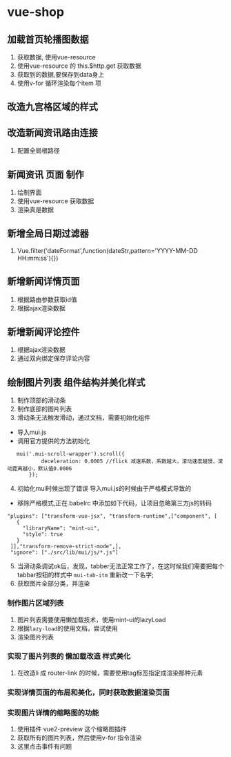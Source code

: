 # vue-shop

## 加载首页轮播图数据
1. 获取数据, 使用vue-resource
2. 使用vue-resource 的 this.$http.get 获取数据
3. 获取到的数据,要保存到data身上
4. 使用v-for 循环渲染每个item 项

## 改造九宫格区域的样式

## 改造新闻资讯路由连接
1. 配置全局根路径


## 新闻资讯 页面 制作
1. 绘制界面
2. 使用vue-resource 获取数据
3. 渲染真是数据


## 新增全局日期过滤器
1. Vue.filter('dateFormat',function(dateStr,pattern='YYYY-MM-DD HH:mm:ss'){})


## 新增新闻详情页面
1. 根据路由参数获取id值
2. 根据ajax渲染数据

## 新增新闻评论控件
1. 根据ajax渲染数据
2. 通过双向绑定保存评论内容

## 绘制图片列表 组件结构并美化样式
1. 制作顶部的滑动条
2. 制作底部的图片列表
3. 滑动条无法触发滑动，通过文档，需要初始化组件
 + 导入mui.js
 + 调用官方提供的方法初始化
 ```
    mui('.mui-scroll-wrapper').scroll({
            deceleration: 0.0005 //flick 减速系数，系数越大，滚动速度越慢，滚动距离越小，默认值0.0006
        });
 ```
4. 初始化mui时候出现了错误 导入mui.js的时候由于严格模式导致的
 + 移除严格模式,正在.babelrc 中添加如下代码，让项目忽略第三方js的转码
 ```
 "plugins": ["transform-vue-jsx", "transform-runtime",["component", [
    {
      "libraryName": "mint-ui",
      "style": true
    }
  ]],"transform-remove-strict-mode",],
  "ignore": ["./src/lib/mui/js/*.js"]
 ```
5. 当滑动条调试ok后，发现，tabber无法正常工作了，在这时候我们需要把每个tabbar按钮的样式中 `mui-tab-itm` 重新改一下名字;
6. 获取图片全部分类，并渲染

### 制作图片区域列表
1. 图片列表需要使用懒加载技术，使用mint-ui的lazyLoad
2. 根据`lazy-load`的使用文档，尝试使用
3. 渲染图片列表

### 实现了图片列表的 懒加载改造 样式美化
1. 在改造li 成 router-link 的时候，需要使用tag标签指定成渲染那种元素

### 实现详情页面的布局和美化，同时获取数据渲染页面


### 实现图片详情的缩略图的功能
1. 使用插件 vue2-preview 这个缩略图插件
2. 获取所有的图片列表，然后使用v-for 指令渲染
3. 这里点击事件有问题